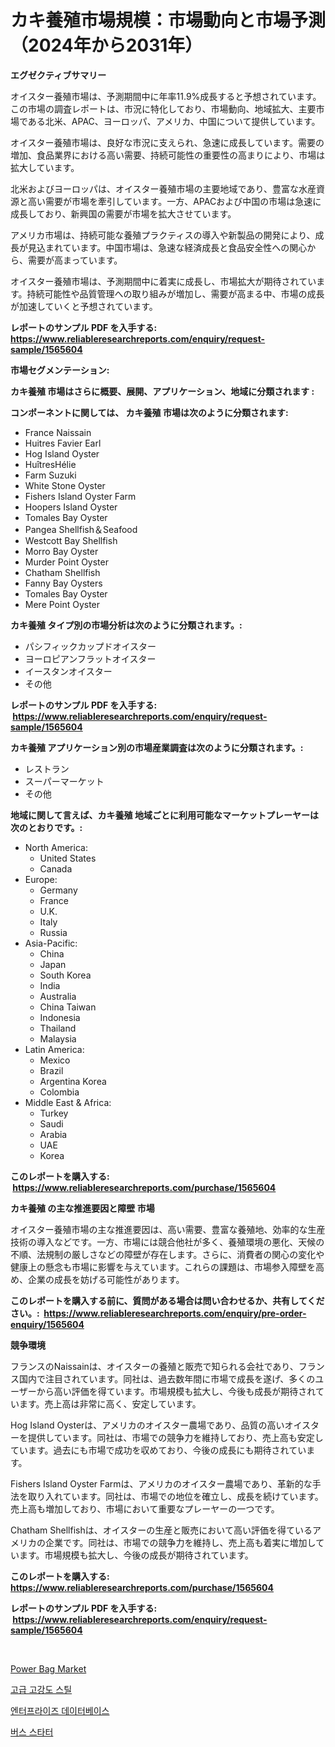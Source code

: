<p><h1>カキ養殖市場規模：市場動向と市場予測（2024年から2031年）</h1></p><p><strong>エグゼクティブサマリー</strong></p>
<p><p>オイスター養殖市場は、予測期間中に年率11.9%成長すると予想されています。この市場の調査レポートは、市況に特化しており、市場動向、地域拡大、主要市場である北米、APAC、ヨーロッパ、アメリカ、中国について提供しています。</p><p>オイスター養殖市場は、良好な市況に支えられ、急速に成長しています。需要の増加、食品業界における高い需要、持続可能性の重要性の高まりにより、市場は拡大しています。</p><p>北米およびヨーロッパは、オイスター養殖市場の主要地域であり、豊富な水産資源と高い需要が市場を牽引しています。一方、APACおよび中国の市場は急速に成長しており、新興国の需要が市場を拡大させています。</p><p>アメリカ市場は、持続可能な養殖プラクティスの導入や新製品の開発により、成長が見込まれています。中国市場は、急速な経済成長と食品安全性への関心から、需要が高まっています。</p><p>オイスター養殖市場は、予測期間中に着実に成長し、市場拡大が期待されています。持続可能性や品質管理への取り組みが増加し、需要が高まる中、市場の成長が加速していくと予想されています。</p></p>
<p><strong>レポートのサンプル PDF を入手する: <a href="https://www.reliableresearchreports.com/enquiry/request-sample/1565604">https://www.reliableresearchreports.com/enquiry/request-sample/1565604</a></strong></p>
<p><strong>市場セグメンテーション:</strong></p>
<p><strong> カキ養殖 市場はさらに概要、展開、アプリケーション、地域に分類されます :</strong></p>
<p><strong>コンポーネントに関しては、 カキ養殖 市場は次のように分類されます: &nbsp;</strong></p>
<p><ul><li>France Naissain</li><li>Huitres Favier Earl</li><li>Hog Island Oyster</li><li>HuîtresHélie</li><li>Farm Suzuki</li><li>White Stone Oyster</li><li>Fishers Island Oyster Farm</li><li>Hoopers Island Oyster</li><li>Tomales Bay Oyster</li><li>Pangea Shellfish＆Seafood</li><li>Westcott Bay Shellfish</li><li>Morro Bay Oyster</li><li>Murder Point Oyster</li><li>Chatham Shellfish</li><li>Fanny Bay Oysters</li><li>Tomales Bay Oyster</li><li>Mere Point Oyster</li></ul></p>
<p><strong> カキ養殖 タイプ別の市場分析は次のように分類されます。:</strong></p>
<p><ul><li>パシフィックカップドオイスター</li><li>ヨーロピアンフラットオイスター</li><li>イースタンオイスター</li><li>その他</li></ul></p>
<p><strong>レポートのサンプル PDF を入手する: &nbsp;<a href="https://www.reliableresearchreports.com/enquiry/request-sample/1565604">https://www.reliableresearchreports.com/enquiry/request-sample/1565604</a></strong></p>
<p><strong> カキ養殖 アプリケーション別の市場産業調査は次のように分類されます。:</strong></p>
<p><ul><li>レストラン</li><li>スーパーマーケット</li><li>その他</li></ul></p>
<p><strong>地域に関して言えば、カキ養殖 地域ごとに利用可能なマーケットプレーヤーは次のとおりです。:</strong></p>
<p><ul>
    <li>
        North America:
        <ul>
            <li>United States</li>
            <li>Canada</li>
        </ul>
    </li>
    <li>
        Europe:
        <ul>
            <li>Germany</li>
            <li>France</li>
            <li>U.K.</li>
            <li>Italy</li>
            <li>Russia</li>
        </ul>
    </li>
    <li>
        Asia-Pacific:
        <ul>
            <li>China</li>
            <li>Japan</li>
            <li>South Korea</li>
            <li>India</li>
            <li>Australia</li>
            <li>China Taiwan</li>
            <li>Indonesia</li>
            <li>Thailand</li>
            <li>Malaysia</li>
        </ul>
    </li>
    <li>
        Latin America:
        <ul>
            <li>Mexico</li>
            <li>Brazil</li>
            <li>Argentina Korea</li>
            <li>Colombia</li>
        </ul>
    </li>
    <li>
        Middle East & Africa:
        <ul>
            <li>Turkey</li>
            <li>Saudi</li>
            <li>Arabia</li>
            <li>UAE</li>
            <li>Korea</li>
        </ul>
    </li>
    </ul></p>
<p><strong>このレポートを購入する: &nbsp;<a href="https://www.reliableresearchreports.com/purchase/1565604">https://www.reliableresearchreports.com/purchase/1565604</a></strong></p>
<p><strong>カキ養殖 の主な推進要因と障壁 市場</strong></p>
<p><p>オイスター養殖市場の主な推進要因は、高い需要、豊富な養殖地、効率的な生産技術の導入などです。一方、市場には競合他社が多く、養殖環境の悪化、天候の不順、法規制の厳しさなどの障壁が存在します。さらに、消費者の関心の変化や健康上の懸念も市場に影響を与えています。これらの課題は、市場参入障壁を高め、企業の成長を妨げる可能性があります。</p></p>
<p><strong>このレポートを購入する前に、質問がある場合は問い合わせるか、共有してください。:&nbsp; <a href="https://www.reliableresearchreports.com/enquiry/pre-order-enquiry/1565604">https://www.reliableresearchreports.com/enquiry/pre-order-enquiry/1565604</a></strong></p>
<p><strong>競争環境</strong></p>
<p><p>フランスのNaissainは、オイスターの養殖と販売で知られる会社であり、フランス国内で注目されています。同社は、過去数年間に市場で成長を遂げ、多くのユーザーから高い評価を得ています。市場規模も拡大し、今後も成長が期待されています。売上高は非常に高く、安定しています。</p><p>Hog Island Oysterは、アメリカのオイスター農場であり、品質の高いオイスターを提供しています。同社は、市場での競争力を維持しており、売上高も安定しています。過去にも市場で成功を収めており、今後の成長にも期待されています。</p><p>Fishers Island Oyster Farmは、アメリカのオイスター農場であり、革新的な手法を取り入れています。同社は、市場での地位を確立し、成長を続けています。売上高も増加しており、市場において重要なプレーヤーの一つです。</p><p>Chatham Shellfishは、オイスターの生産と販売において高い評価を得ているアメリカの企業です。同社は、市場での競争力を維持し、売上高も着実に増加しています。市場規模も拡大し、今後の成長が期待されています。</p></p>
<p><strong>このレポートを購入する: &nbsp; <a href="https://www.reliableresearchreports.com/purchase/1565604">https://www.reliableresearchreports.com/purchase/1565604</a></strong></p>
<p><strong>レポートのサンプル PDF を入手する: &nbsp;<a href="https://www.reliableresearchreports.com/enquiry/request-sample/1565604">https://www.reliableresearchreports.com/enquiry/request-sample/1565604</a></strong><strong></strong></p>
<p>&nbsp;</p>
<p><p><a href="https://github.com/Airanohannonzb68e5pb53oc1/Market-Research-Report-List-1/blob/main/power-bag-market.md">Power Bag Market</a></p><p><a href="https://github.com/TimmyMann6767/Market-Research-Report-List-1/blob/main/84048915133.md">고급 고강도 스틸</a></p><p><a href="https://github.com/JeromeRtyau89966/Market-Research-Report-List-1/blob/main/58013845134.md">엔터프라이즈 데이터베이스</a></p><p><a href="https://medium.com/@lowellleke20231/%EB%B2%84%EC%8A%A4-%EC%8A%A4%ED%83%80%ED%84%B0-%EC%8B%9C%EC%9E%A5-%EC%8B%9C%EC%9E%A5-cagr-%EC%8B%9C%EC%9E%A5-%EB%8F%99%ED%96%A5-%EB%B0%8F-%EC%84%B1%EC%9E%A5-%EC%A0%84%EB%9E%B5%EC%97%90-%EB%8C%80%ED%95%9C-%ED%86%B5%EC%B0%B0%EB%A0%A5-bc903f97a589">버스 스타터</a></p></p>